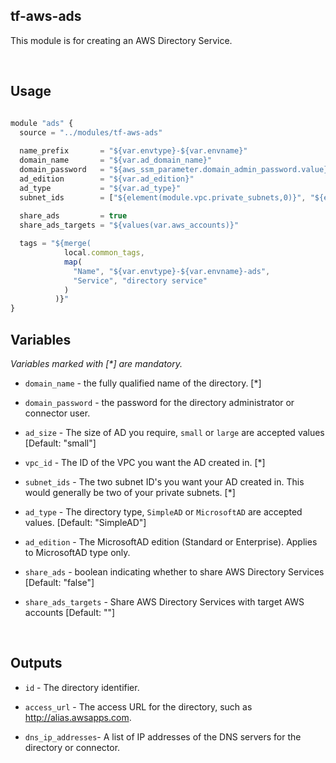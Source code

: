 tf-aws-ads
-----

This module is for creating an AWS Directory Service.

<br />

Usage
-----

```js

module "ads" {
  source = "../modules/tf-aws-ads"
  	
  name_prefix       = "${var.envtype}-${var.envname}"
  domain_name       = "${var.ad_domain_name}"
  domain_password   = "${aws_ssm_parameter.domain_admin_password.value}"
  ad_edition        = "${var.ad_edition}"
  ad_type           = "${var.ad_type}"
  subnet_ids        = ["${element(module.vpc.private_subnets,0)}", "${element(module.vpc.private_subnets,1)}"]
  
  share_ads         = true
  share_ads_targets = "${values(var.aws_accounts)}"

  tags = "${merge(
            local.common_tags,
            map(
              "Name", "${var.envtype}-${var.envname}-ads",
              "Service", "directory service"
            )
          )}" 
}

```


Variables
---------
_Variables marked with [*] are mandatory._

 - `domain_name` - the fully qualified name of the directory. [*]

 - `domain_password` - the password for the directory administrator or connector user.

 - `ad_size` - The size of AD you require, `small` or `large` are accepted values [Default: "small"]

 - `vpc_id` - The ID of the VPC you want the AD created in. [*]

 - `subnet_ids` - The two subnet ID's you want your AD created in. This would generally be two of your private subnets. [*]

 - `ad_type` - The directory type, `SimpleAD` or `MicrosoftAD` are accepted values. [Default: "SimpleAD"]

 - `ad_edition` - The MicrosoftAD edition (Standard or Enterprise). Applies to MicrosoftAD type only.

 - `share_ads` - boolean indicating whether to share AWS Directory Services [Default: "false"]

 - `share_ads_targets` - Share AWS Directory Services with target AWS accounts [Default: ""]

<br />

Outputs
---------
 - `id` - The directory identifier.

 - `access_url` - The access URL for the directory, such as http://alias.awsapps.com.

 - `dns_ip_addresses`- A list of IP addresses of the DNS servers for the directory or connector.